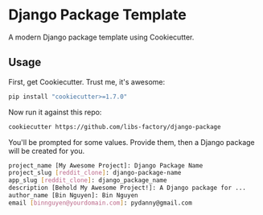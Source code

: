 # Django Package Template

A modern Django package template using Cookiecutter.

## Usage

First, get Cookiecutter. Trust me, it's awesome:

```bash
pip install "cookiecutter>=1.7.0"
```

Now run it against this repo:

```bash
cookiecutter https://github.com/libs-factory/django-package
```

You'll be prompted for some values. Provide them, then a Django package will be created for you.

```bash
project_name [My Awesome Project]: Django Package Name
project_slug [reddit_clone]: django-package-name
app_slug [reddit_clone]: django_package_name
description [Behold My Awesome Project!]: A Django package for ...
author_name [Bin Nguyen]: Bin Nguyen
email [binnguyen@yourdomain.com]: pydanny@gmail.com
```
